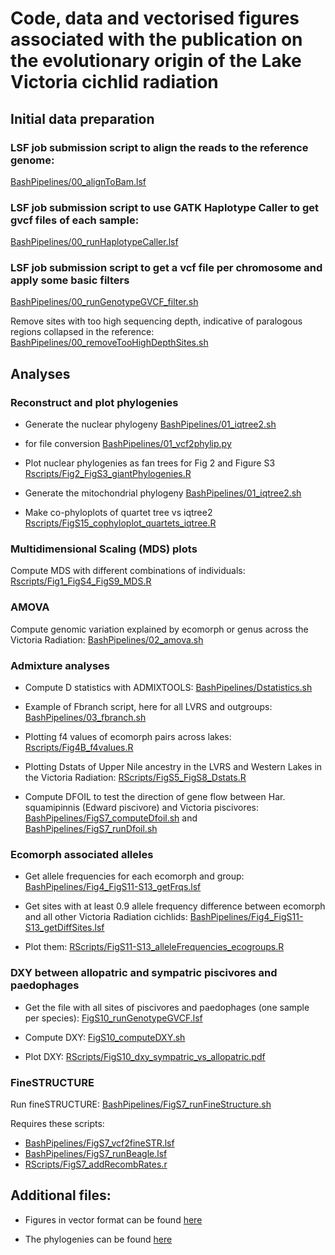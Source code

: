 # Code, data and vectorised figures associated with the publication on the evolutionary origin of the Lake Victoria cichlid radiation


## Initial data preparation
### LSF job submission script to align the reads to the reference genome:
[BashPipelines/00_alignToBam.lsf](https://github.com/joanam/VictoriaRegionSuperflock/blob/main/BashPipelines/00_alignToBam.lsf)

### LSF job submission script to use GATK Haplotype Caller to get gvcf files of each sample:
[BashPipelines/00_runHaplotypeCaller.lsf](https://github.com/joanam/VictoriaRegionSuperflock/blob/main/BashPipelines/00_runHaplotypeCaller.lsf)

### LSF job submission script to get a vcf file per chromosome and apply some basic filters
[BashPipelines/00_runGenotypeGVCF_filter.sh](https://github.com/joanam/VictoriaRegionSuperflock/blob/main/BashPipelines/00_runGenotypeGVCF_filter.sh)

Remove sites with too high sequencing depth, indicative of paralogous regions collapsed in the reference:
[BashPipelines/00_removeTooHighDepthSites.sh](https://github.com/joanam/VictoriaRegionSuperflock/blob/main/BashPipelines/00_removeTooHighDepthSites.sh)


## Analyses

### Reconstruct and plot phylogenies 

* Generate the nuclear phylogeny
[BashPipelines/01_iqtree2.sh](https://github.com/joanam/VictoriaRegionSuperflock/blob/main/BashPipelines/01_iqtree2.sh)

* for file conversion
[BashPipelines/01_vcf2phylip.py](https://github.com/joanam/VictoriaRegionSuperflock/blob/main/BashPipelines/01_vcf2phylip.py)


* Plot nuclear phylogenies as fan trees for Fig 2 and Figure S3
[Rscripts/Fig2_FigS3_giantPhylogenies.R](https://github.com/joanam/VictoriaRegionSuperflock/blob/main/Rscripts/Fig2_FigS3_giantPhylogenies.R)


* Generate the mitochondrial phylogeny
[BashPipelines/01_iqtree2.sh](https://github.com/joanam/VictoriaRegionSuperflock/blob/main/BashPipelines/01_iqtree2.sh)


* Make co-phyloplots of quartet tree vs iqtree2
[Rscripts/FigS15_cophyloplot_quartets_iqtree.R](https://github.com/joanam/VictoriaRegionSuperflock/blob/main/Rscripts/FigS15_cophyloplot_quartets_iqtree.R)



### Multidimensional Scaling (MDS) plots
Compute MDS with different combinations of individuals: [Rscripts/Fig1_FigS4_FigS9_MDS.R](https://github.com/joanam/VictoriaRegionSuperflock/blob/main/Rscripts/Fig1_FigS4_FigS9_MDS.R)



### AMOVA
Compute genomic variation explained by ecomorph or genus across the Victoria Radiation: 
[BashPipelines/02_amova.sh](https://github.com/joanam/VictoriaRegionSuperflock/blob/main/BashPipelines/02_amova.sh)



### Admixture analyses
* Compute D statistics with ADMIXTOOLS: [BashPipelines/Dstatistics.sh](https://github.com/joanam/VictoriaRegionSuperflock/blob/main/BashPipelines/Dstatistics.sh)

* Example of Fbranch script, here for all LVRS and outgroups: 
[BashPipelines/03_fbranch.sh](https://github.com/joanam/VictoriaRegionSuperflock/blob/main/BashPipelines/03_fbranch.sh)

* Plotting f4 values of ecomorph pairs across lakes: 
[Rscripts/Fig4B_f4values.R](https://github.com/joanam/VictoriaRegionSuperflock/blob/main/Rscripts/Fig4B_f4values.R)

* Plotting Dstats of Upper Nile ancestry in the LVRS and Western Lakes in the Victoria Radiation: 
[RScripts/FigS5_FigS8_Dstats.R](https://github.com/joanam/VictoriaRegionSuperflock/blob/main/Rscripts/FigS5_FigS8_Dstats.R)

* Compute DFOIL to test the direction of gene flow between Har. squamipinnis (Edward piscivore) and Victoria piscivores: 
[BashPipelines/FigS7_computeDfoil.sh](https://github.com/joanam/VictoriaRegionSuperflock/blob/main/BashPipelines/FigS7_computeDfoil.sh)
and
[BashPipelines/FigS7_runDfoil.sh](https://github.com/joanam/VictoriaRegionSuperflock/blob/main/BashPipelines/FigS7_runDfoil.sh)


### Ecomorph associated alleles

* Get allele frequencies for each ecomorph and group:
[BashPipelines/Fig4_FigS11-S13_getFrqs.lsf](https://github.com/joanam/VictoriaRegionSuperflock/blob/main/BashPipelines/Fig4_FigS11-S13_getFrqs.lsf)

* Get sites with at least 0.9 allele frequency difference between ecomorph and all other Victoria Radiation cichlids: 
[BashPipelines/Fig4_FigS11-S13_getDiffSites.lsf](https://github.com/joanam/VictoriaRegionSuperflock/blob/main/BashPipelines/Fig4_FigS11-S13_getDiffSites.lsf)

* Plot them: 
[RScripts/FigS11-S13_alleleFrequencies_ecogroups.R](https://github.com/joanam/VictoriaRegionSuperflock/blob/main/Rscripts/S13_alleleFrequencies_ecogroups.R)



### DXY between allopatric and sympatric piscivores and paedophages
* Get the file with all sites of piscivores and paedophages (one sample per species):
[FigS10_runGenotypeGVCF.lsf](https://github.com/joanam/VictoriaRegionSuperflock/blob/main/BashPipelines/FigS10_runGenotypeGVCF.lsf)

* Compute DXY: 
[FigS10_computeDXY.sh](https://github.com/joanam/VictoriaRegionSuperflock/blob/main/BashPipelines/FigS10_computeDXY.sh)

* Plot DXY: 
[RScripts/FigS10_dxy_sympatric_vs_allopatric.pdf](https://github.com/joanam/VictoriaRegionSuperflock/blob/main/Rscripts/FigS10_dxy_sympatric_vs_allopatric.pdf)



### FineSTRUCTURE

Run fineSTRUCTURE: [BashPipelines/FigS7_runFineStructure.sh](https://github.com/joanam/VictoriaRegionSuperflock/blob/main/BashPipelines/FigS7_runFineStructure.sh)

Requires these scripts:

* [BashPipelines/FigS7_vcf2fineSTR.lsf](https://github.com/joanam/VictoriaRegionSuperflock/blob/main/BashPipelines/FigS7_vcf2fineSTR.lsf)
* [BashPipelines/FigS7_runBeagle.lsf](https://github.com/joanam/VictoriaRegionSuperflock/blob/main/BashPipelines/FigS7_runBeagle.lsf)
* [RScripts/FigS7_addRecombRates.r](https://github.com/joanam/VictoriaRegionSuperflock/blob/main/Rscripts/FigS7_addRecombRates.R)


## Additional files:

* Figures in vector format can be found [here](https://github.com/joanam/VictoriaRegionSuperflock/tree/main/Figures)

* The phylogenies can be found [here](https://github.com/joanam/VictoriaRegionSuperflock/tree/main/Phylogenies)

